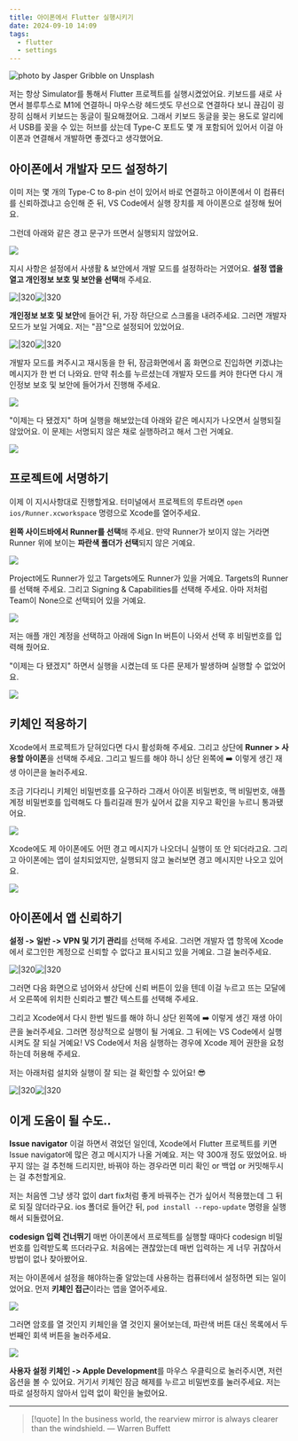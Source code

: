 ```yaml
---
title: 아이폰에서 Flutter 실행시키기
date: 2024-09-10 14:09
tags:
  - flutter
  - settings
---
```


![photo by Jasper Gribble on Unsplash](https://images.unsplash.com/photo-1725493280155-e8f61af1b65b?crop=entropy&cs=srgb&fm=jpg&ixid=M3w2NDU1OTF8MHwxfHJhbmRvbXx8fHx8fHx8fDE3MjU5NDQ5OTJ8&ixlib=rb-4.0.3&q=85&w=768&h=432)

저는 항상 Simulator를 통해서 Flutter 프로젝트를 실행시켰었어요. 키보드를 새로 사면서 블루투스로 M1에 연결하니 마우스랑 헤드셋도 무선으로 연결하다 보니 끊김이 굉장히 심해서 키보드는 동글이 필요해졌어요. 그래서 키보드 동글을 꽂는 용도로 알리에서 USB를 꽂을 수 있는 허브를 샀는데 Type-C 포트도 몇 개 포함되어 있어서 이걸 아이폰과 연결해서 개발하면 좋겠다고 생각했어요.
## 아이폰에서 개발자 모드 설정하기
이미 저는 몇 개의 Type-C to 8-pin 선이 있어서 바로 연결하고 아이폰에서 이 컴퓨터를 신뢰하겠냐고 승인해 준 뒤, VS Code에서 실행 장치를 제 아이폰으로 설정해 뒀어요.

그런데 아래와 같은 경고 문구가 뜨면서 실행되지 않았어요.

![](assets/202409101409-20240910141359189.webp)

지시 사항은 설정에서 사생활 & 보안에서 개발 모드를 설정하라는 거였어요. **설정 앱을 열고 개인정보 보호 및 보안을 선택**해 주세요.

![|320](assets/202409101409-20240910142800019.webp)![|320](assets/202409101409-20240910143025377.webp)

**개인정보 보호 및 보안**에 들어간 뒤, 가장 하단으로 스크롤을 내려주세요. 그러면 개발자 모드가 보일 거예요. 저는 "끔"으로 설정되어 있었어요.

![|320](assets/202409101409-20240910143208584.webp)![|320](assets/202409101409-20240910143213227.webp)

개발자 모드를 켜주시고 재시동을 한 뒤, 잠금화면에서 홈 화면으로 진입하면 키겠냐는 메시지가 한 번 더 나와요. 만약 취소를 누르셨는데 개발자 모드를 켜야 한다면 다시 개인정보 보호 및 보안에 들어가서 진행해 주세요.

![](assets/202409101409-20240910143323634.webp)

"이제는 다 됐겠지" 하며 실행을 해보았는데 아래와 같은 메시지가 나오면서 실행되질 않았어요. 이 문제는 서명되지 않은 채로 실행하려고 해서 그런 거예요.

![](assets/202409101409-20240910143622163.webp)

## 프로젝트에 서명하기
이제 이 지시사항대로 진행할게요. 터미널에서 프로젝트의 루트라면 `open ios/Runner.xcworkspace` 명령으로 Xcode를 열어주세요.

**왼쪽 사이드바에서 Runner를 선택**해 주세요. 만약 Runner가 보이지 않는 거라면 Runner 위에 보이는 **파란색 폴더가 선택**되지 않은 거예요.

![](assets/202409101409-20240910143859080.webp)

Project에도 Runner가 있고 Targets에도 Runner가 있을 거예요. Targets의 Runner를 선택해 주세요.
그리고 Signing & Capabilities를 선택해 주세요. 아마 저처럼 Team이 None으로 선택되어 있을 거예요.

![](assets/202409101409-20240910145722170.webp)

저는 애플 개인 계정을 선택하고 아래에 Sign In 버튼이 나와서 선택 후 비밀번호를 입력해 줬어요.

"이제는 다 됐겠지" 하면서 실행을 시켰는데 또 다른 문제가 발생하며 실행할 수 없었어요.

![](assets/202409101409-20240910150014343.webp)
## 키체인 적용하기
Xcode에서 프로젝트가 닫혀있다면 다시 활성화해 주세요. 그리고 상단에 **Runner > 사용할 아이폰**을 선택해 주세요. 그리고 빌드를 해야 하니 상단 왼쪽에 ➡️ 이렇게 생긴 재생 아이콘을 눌러주세요.

조금 기다리니 키체인 비밀번호를 요구하라 그래서 아이폰 비밀번호, 맥 비밀번호, 애플 계정 비밀번호를 입력해도 다 틀리길래 뭔가 싶어서 값을 지우고 확인을 누르니 통과됐어요.

![](assets/202409101409-20240910150636019.webp)

Xcode에도 제 아이폰에도 어떤 경고 메시지가 나오더니 실행이 또 안 되더라고요.
그리고 아이폰에는 앱이 설치되었지만, 실행되지 않고 눌러보면 경고 메시지만 나오고 있어요.

![](assets/202409101409-20240910150628933.webp)

## 아이폰에서 앱 신뢰하기
**설정 -> 일반 -> VPN 및 기기 관리**를 선택해 주세요. 그러면 개발자 앱 항목에 Xcode에서 로그인한 계정으로 신뢰할 수 없다고 표시되고 있을 거예요. 그걸 눌러주세요.

![|320](assets/202409101409-20240910151916226.webp)![|320](assets/202409101409-20240910151937803.webp)


그러면 다음 화면으로 넘어와서 상단에 신뢰 버튼이 있을 텐데 이걸 누르고 뜨는 모달에서 오른쪽에 위치한 신뢰라고 빨간 텍스트를 선택해 주세요.

그리고 Xcode에서 다시 한번 빌드를 해야 하니 상단 왼쪽에 ➡️ 이렇게 생긴 재생 아이콘을 눌러주세요.
그러면 정상적으로 실행이 될 거예요. 그 뒤에는 VS Code에서 실행시켜도 잘 되실 거예요!
VS Code에서 처음 실행하는 경우에 Xcode 제어 권한을 요청하는데 허용해 주세요.

저는 아래처럼 설치와 실행이 잘 되는 걸 확인할 수 있어요! 😎

![|320](assets/202409101409-20240910170123357.webp)![|320](assets/202409101409-20240910153351614.webp)

## 이게 도움이 될 수도..
**Issue navigator**
이걸 하면서 겪었던 일인데, Xcode에서 Flutter 프로젝트를 키면 Issue navigator에 많은 경고 메시지가 나올 거예요. 저는 약 300개 정도 떴었어요. 바꾸지 않는 걸 추천해 드리지만, 바꿔야 하는 경우라면 미리 확인 or 백업 or 커밋해두시는 걸 추천할게요.

저는 처음엔 그냥 생각 없이 dart fix처럼 좋게 바꿔주는 건가 싶어서 적용했는데 그 뒤로 되질 않더라구요.
ios 폴더로 들어간 뒤, `pod install --repo-update` 명령을 실행해서 되돌렸어요.

**codesign 입력 건너뛰기**
매번 아이폰에서 프로젝트를 실행할 때마다 codesign 비밀번호를 입력받도록 뜨더라구요. 처음에는 괜찮았는데 매번 입력하는 게 너무 귀찮아서 방법이 없나 찾아봤어요.

저는 아이폰에서 설정을 해야하는줄 알았는데 사용하는 컴퓨터에서 설정하면 되는 일이었어요.
먼저 **키체인 접근**이라는 앱을 열어주세요.

![](assets/202409101409-20240910183711767.webp)

그러면 암호를 열 것인지 키체인을 열 것인지 물어보는데, 파란색 버튼 대신 목록에서 두 번째인 회색 버튼을 눌러주세요.

![](assets/202409101409-20240910184122042.webp)

**사용자 설정 키체인 -> Apple Development**를 마우스 우클릭으로 눌러주시면, 저런 옵션을 볼 수 있어요.
거기서 키체인 잠금 해제를 누르고 비밀번호를 눌러주세요. 저는 따로 설정하지 않아서 입력 없이 확인을 눌렀어요.

---

> [!quote] In the business world, the rearview mirror is always clearer than the windshield.
> — Warren Buffett